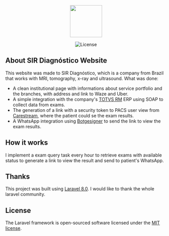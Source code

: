 <p align="center"><a href="https://sirdiagnostico.com.br" target="_blank"><img src="https://sirdiagnostico.com.br/images/logoSIR.png" width="100"></a></p>

<p align="center">
<img src="https://img.shields.io/packagist/l/laravel/framework" alt="License">
</p>

## About SIR Diagnóstico Website

This website was made to SIR Diagnóstico, which is a company from Brazil that works with MRI, tomography, x-ray and ultrasound. What was done:

- A clean institutional page with informations about service portfolio and the branches, with address and link to Waze and Uber.
- A simple integration with the company's [TOTVS RM](https://produtos.totvs.com/ficha-tecnica/tudo-sobre-o-totvs-rh-linha-rm/) ERP using SOAP to collect data from exams.
- The generation of a link with a security token to PACS user view from [Carestream](https://www.carestream.com/en/us/), where the patient could se the exam results.
- A WhatsApp integration using [Botgesigner](https://botdesigner.io/) to send the link to view the exam results.


## How it works

I implement a exam query task every hour to retrieve exams with available status to generate a link to view the result and send to patient's WhatsApp.

## Thanks

This project was built using [Laravel 8.0](https://laravel.com/). I would like to thank the whole laravel community.

## License

The Laravel framework is open-sourced software licensed under the [MIT license](https://opensource.org/licenses/MIT).
